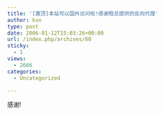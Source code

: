 ```yaml
---
title: '[置顶]本站可以国外访问啦!感谢程总提供的反向代理'
author: kxn
type: post
date: 2006-01-12T15:03:26+00:00
url: /index.php/archives/60
sticky:
  - 1
views:
  - 2666
categories:
  - Uncategorized

---
```

感谢!